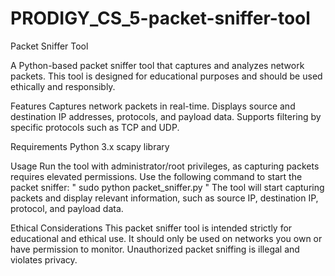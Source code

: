 # PRODIGY_CS_5-packet-sniffer-tool
Packet Sniffer Tool

A Python-based packet sniffer tool that captures and analyzes network packets. This tool is designed for educational purposes and should be used ethically and responsibly.

Features
Captures network packets in real-time.
Displays source and destination IP addresses, protocols, and payload data.
Supports filtering by specific protocols such as TCP and UDP.

Requirements
Python 3.x
scapy library

Usage
  Run the tool with administrator/root privileges, as capturing packets requires elevated permissions.
  Use the following command to start the packet sniffer:
" sudo python packet_sniffer.py  "
 The tool will start capturing packets and display relevant information, such as source IP, destination IP, protocol, and payload data.

 Ethical Considerations
 This packet sniffer tool is intended strictly for educational and ethical use. It should only be used on networks you own or have permission to monitor. 
 Unauthorized packet sniffing is illegal and violates privacy.
 

